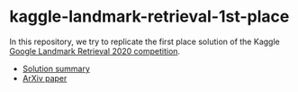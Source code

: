 # kaggle-landmark-retrieval-1st-place
In this repository, we try to replicate the first place solution of the Kaggle [Google Landmark Retrieval 2020 competition](https://www.kaggle.com/c/landmark-retrieval-2020).
- [Solution summary](https://www.kaggle.com/c/landmark-retrieval-2020/discussion/176037)
- [ArXiv paper](https://arxiv.org/abs/2009.05132)
